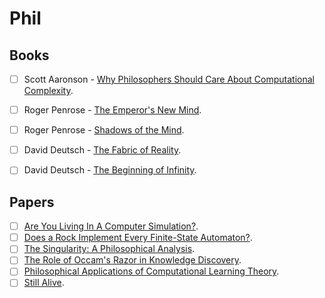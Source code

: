# Phil

## Books
- [ ] Scott Aaronson - [Why Philosophers Should Care About Computational Complexity](http://www.scottaaronson.com/papers/philos.pdf).
- [ ] Roger Penrose - [The Emperor's New Mind](https://www.amazon.com/Emperors-New-Mind-Roger-Penrose/dp/0140145346).
- [ ] Roger Penrose - [Shadows of the Mind](https://www.amazon.com/Shadows-Mind-Missing-Science-Consciousness/dp/0195106466).
- [ ] David Deutsch - [The Fabric of Reality](https://www.amazon.com/Fabric-Reality-Parallel-Universes-Implications/dp/014027541X/ref=sr_1_1?s=books&ie=UTF8&qid=1315272435&sr=1-1).
- [ ] David Deutsch - [The Beginning of Infinity](https://www.amazon.com/Beginning-Infinity-Explanations-Transform-World/dp/0670022756/ref=sr_1_1?s=books&ie=UTF8&qid=1315273685&sr=1-1).


## Papers
- [ ] [Are You Living In A Computer Simulation?](https://www.simulation-argument.com/simulation.pdf).
- [ ] [Does a Rock Implement Every Finite-State Automaton?](http://consc.net/papers/rock.html).
- [ ] [The Singularity: A Philosophical Analysis](http://consc.net/papers/singularity.pdf).
- [ ] [The Role of Occam's Razor in Knowledge Discovery](https://homes.cs.washington.edu/~pedrod/papers/dmkd99.pdf).
- [ ] [Philosophical Applications of Computational Learning Theory](https://homepages.cwi.nl/~rdewolf/publ/philosophy/phthesis.pdf).
- [ ] [Still Alive](https://astralcodexten.substack.com/p/still-alive).
